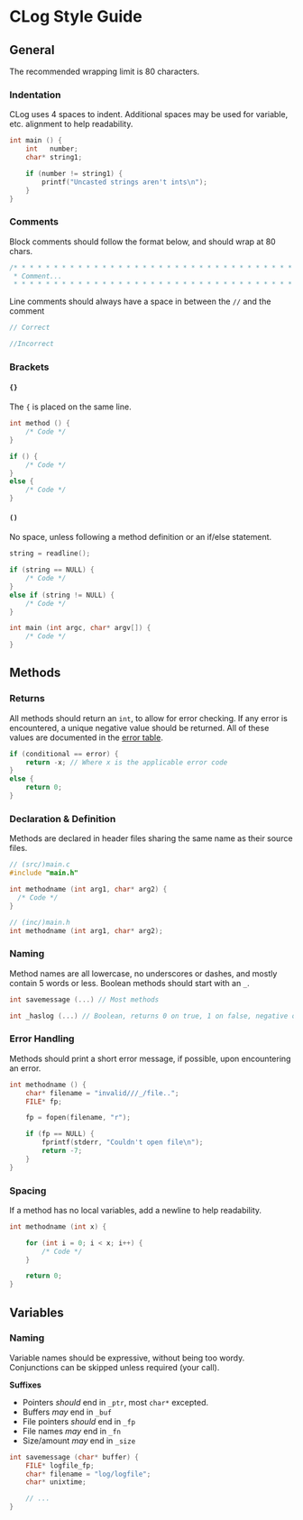 <!--
License and Contact Info

CLog, a logging tool written in C
Copyright (C) 2017 James Vaughan

This program is free software: you can redistribute it and/or modify
it under the terms of the GNU General Public License as published by
the Free Software Foundation, either version 3 of the License, or
any later version.

This program is distributed in the hope that it will be useful,
but WITHOUT ANY WARRANTY; without even the implied warranty of
MERCHANTABILITY or FITNESS FOR A PARTICULAR PURPOSE.  See the
GNU General Public License for more details.

You should have received a copy of the GNU General Public License
along with this program.  If not, see <http://www.gnu.org/licenses/>.

You can contact me at dev.jamesvaughan@gmail.com with any questions
-->

# CLog Style Guide

## General

The recommended wrapping limit is 80 characters.

### Indentation

CLog uses 4 spaces to indent. Additional spaces may be used for variable, etc.
alignment to help readability.

```c
int main () {
    int   number;
    char* string1;

    if (number != string1) {
        printf("Uncasted strings aren't ints\n");
    }
}
```

### Comments

Block comments should follow the format below, and should wrap at 80 chars.

```c
/* * * * * * * * * * * * * * * * * * * * * * * * * * * * * * * * * * * * * * * *
 * Comment...                                                                  *
 * * * * * * * * * * * * * * * * * * * * * * * * * * * * * * * * * * * * * * * */
```

Line comments should always have a space in between the `//` and the comment

```c
// Correct

//Incorrect
```

### Brackets

#### **`{}`**

The `{` is placed on the same line.

```c
int method () {
    /* Code */
}

if () {
    /* Code */
}
else {
    /* Code */
}
```

#### **`()`**

No space, unless following a method definition or an if/else statement.

```c
string = readline();

if (string == NULL) {
    /* Code */
}
else if (string != NULL) {
    /* Code */
}

int main (int argc, char* argv[]) {
    /* Code */
}
```

## Methods

### Returns

All methods should return an `int`, to allow for error checking. If any error is
encountered, a unique negative value should be returned. All of these values are
documented in the [error table](errtable.md).

```c
if (conditional == error) {
    return -x; // Where x is the applicable error code
}
else {
    return 0;
}
```

### Declaration & Definition

Methods are declared in header files sharing the same name as their source
files.

```c
// (src/)main.c
#include "main.h"

int methodname (int arg1, char* arg2) {
  /* Code */
}

// (inc/)main.h
int methodname (int arg1, char* arg2);
```

### Naming

Method names are all lowercase, no underscores or dashes, and mostly contain 5
words or less. Boolean methods should start with an `_`.

```c
int savemessage (...) // Most methods

int _haslog (...) // Boolean, returns 0 on true, 1 on false, negative on error
```

### Error Handling

Methods should print a short error message, if possible, upon encountering an
error.

```c
int methodname () {
    char* filename = "invalid///_/file..";
    FILE* fp;

    fp = fopen(filename, "r");

    if (fp == NULL) {
        fprintf(stderr, "Couldn't open file\n");
        return -7;
    }
}
```

### Spacing

If a method has no local variables, add a newline to help readability.

```c
int methodname (int x) {

    for (int i = 0; i < x; i++) {
        /* Code */
    }

    return 0;
}
```

## Variables

### Naming

Variable names should be expressive, without being too wordy. Conjunctions can
be skipped unless required (your call).

__Suffixes__

* Pointers _should_ end in `_ptr`, most `char*` excepted.
* Buffers _may_ end in `_buf`
* File pointers _should_ end in `_fp`
* File names _may_ end in `_fn`
* Size/amount _may_ end in `_size`

```c
int savemessage (char* buffer) {
    FILE* logfile_fp;
    char* filename = "log/logfile";
    char* unixtime;

    // ...
}
